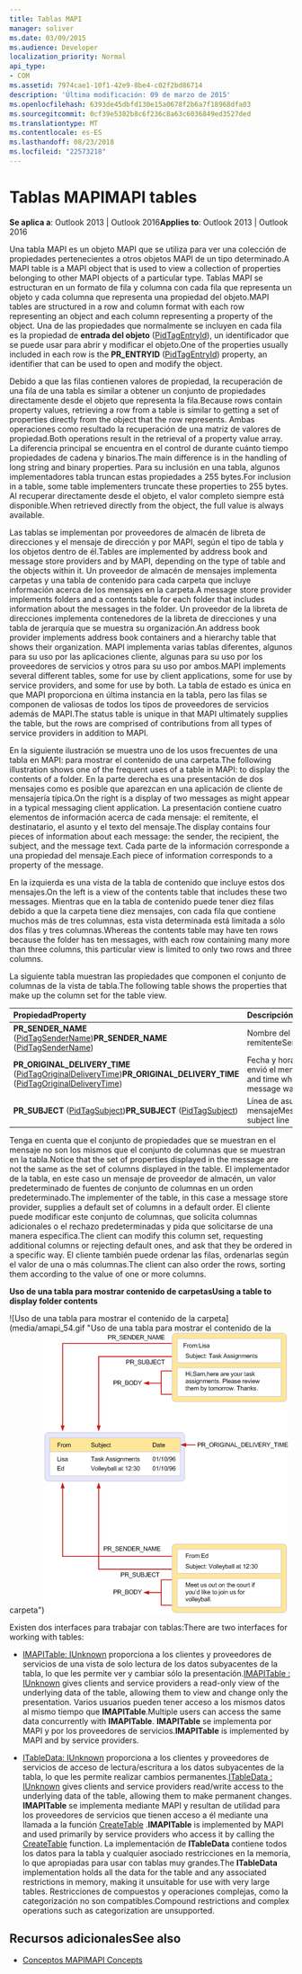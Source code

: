 ```yaml
---
title: Tablas MAPI
manager: soliver
ms.date: 03/09/2015
ms.audience: Developer
localization_priority: Normal
api_type:
- COM
ms.assetid: 7974cae1-10f1-42e9-8be4-c02f2bd86714
description: 'Última modificación: 09 de marzo de 2015'
ms.openlocfilehash: 6393de45dbfd130e15a0678f2b6a7f18968dfa03
ms.sourcegitcommit: 0cf39e5382b8c6f236c8a63c6036849ed3527ded
ms.translationtype: MT
ms.contentlocale: es-ES
ms.lasthandoff: 08/23/2018
ms.locfileid: "22573218"
---
```

# <a name="mapi-tables"></a><span data-ttu-id="db89e-103">Tablas MAPI</span><span class="sxs-lookup"><span data-stu-id="db89e-103">MAPI tables</span></span>
  
<span data-ttu-id="db89e-104">**Se aplica a**: Outlook 2013 | Outlook 2016</span><span class="sxs-lookup"><span data-stu-id="db89e-104">**Applies to**: Outlook 2013 | Outlook 2016</span></span> 
  
<span data-ttu-id="db89e-105">Una tabla MAPI es un objeto MAPI que se utiliza para ver una colección de propiedades pertenecientes a otros objetos MAPI de un tipo determinado.</span><span class="sxs-lookup"><span data-stu-id="db89e-105">A MAPI table is a MAPI object that is used to view a collection of properties belonging to other MAPI objects of a particular type.</span></span> <span data-ttu-id="db89e-106">Tablas MAPI se estructuran en un formato de fila y columna con cada fila que representa un objeto y cada columna que representa una propiedad del objeto.</span><span class="sxs-lookup"><span data-stu-id="db89e-106">MAPI tables are structured in a row and column format with each row representing an object and each column representing a property of the object.</span></span> <span data-ttu-id="db89e-107">Una de las propiedades que normalmente se incluyen en cada fila es la propiedad de **entrada del objeto** ([PidTagEntryId](pidtagentryid-canonical-property.md)), un identificador que se puede usar para abrir y modificar el objeto.</span><span class="sxs-lookup"><span data-stu-id="db89e-107">One of the properties usually included in each row is the **PR_ENTRYID** ([PidTagEntryId](pidtagentryid-canonical-property.md)) property, an identifier that can be used to open and modify the object.</span></span> 
  
<span data-ttu-id="db89e-108">Debido a que las filas contienen valores de propiedad, la recuperación de una fila de una tabla es similar a obtener un conjunto de propiedades directamente desde el objeto que representa la fila.</span><span class="sxs-lookup"><span data-stu-id="db89e-108">Because rows contain property values, retrieving a row from a table is similar to getting a set of properties directly from the object that the row represents.</span></span> <span data-ttu-id="db89e-109">Ambas operaciones como resultado la recuperación de una matriz de valores de propiedad.</span><span class="sxs-lookup"><span data-stu-id="db89e-109">Both operations result in the retrieval of a property value array.</span></span> <span data-ttu-id="db89e-110">La diferencia principal se encuentra en el control de durante cuánto tiempo propiedades de cadena y binarios.</span><span class="sxs-lookup"><span data-stu-id="db89e-110">The main difference is in the handling of long string and binary properties.</span></span> <span data-ttu-id="db89e-111">Para su inclusión en una tabla, algunos implementadores tabla truncan estas propiedades a 255 bytes.</span><span class="sxs-lookup"><span data-stu-id="db89e-111">For inclusion in a table, some table implementers truncate these properties to 255 bytes.</span></span> <span data-ttu-id="db89e-112">Al recuperar directamente desde el objeto, el valor completo siempre está disponible.</span><span class="sxs-lookup"><span data-stu-id="db89e-112">When retrieved directly from the object, the full value is always available.</span></span>
  
<span data-ttu-id="db89e-113">Las tablas se implementan por proveedores de almacén de libreta de direcciones y el mensaje de dirección y por MAPI, según el tipo de tabla y los objetos dentro de él.</span><span class="sxs-lookup"><span data-stu-id="db89e-113">Tables are implemented by address book and message store providers and by MAPI, depending on the type of table and the objects within it.</span></span> <span data-ttu-id="db89e-114">Un proveedor de almacén de mensajes implementa carpetas y una tabla de contenido para cada carpeta que incluye información acerca de los mensajes en la carpeta.</span><span class="sxs-lookup"><span data-stu-id="db89e-114">A message store provider implements folders and a contents table for each folder that includes information about the messages in the folder.</span></span> <span data-ttu-id="db89e-115">Un proveedor de la libreta de direcciones implementa contenedores de la libreta de direcciones y una tabla de jerarquía que se muestra su organización.</span><span class="sxs-lookup"><span data-stu-id="db89e-115">An address book provider implements address book containers and a hierarchy table that shows their organization.</span></span> <span data-ttu-id="db89e-116">MAPI implementa varias tablas diferentes, algunos para su uso por las aplicaciones cliente, algunas para su uso por los proveedores de servicios y otros para su uso por ambos.</span><span class="sxs-lookup"><span data-stu-id="db89e-116">MAPI implements several different tables, some for use by client applications, some for use by service providers, and some for use by both.</span></span> <span data-ttu-id="db89e-117">La tabla de estado es única en que MAPI proporciona en última instancia en la tabla, pero las filas se componen de valiosas de todos los tipos de proveedores de servicios además de MAPI.</span><span class="sxs-lookup"><span data-stu-id="db89e-117">The status table is unique in that MAPI ultimately supplies the table, but the rows are comprised of contributions from all types of service providers in addition to MAPI.</span></span> 
  
<span data-ttu-id="db89e-118">En la siguiente ilustración se muestra uno de los usos frecuentes de una tabla en MAPI: para mostrar el contenido de una carpeta.</span><span class="sxs-lookup"><span data-stu-id="db89e-118">The following illustration shows one of the frequent uses of a table in MAPI: to display the contents of a folder.</span></span> <span data-ttu-id="db89e-119">En la parte derecha es una presentación de dos mensajes como es posible que aparezcan en una aplicación de cliente de mensajería típica.</span><span class="sxs-lookup"><span data-stu-id="db89e-119">On the right is a display of two messages as might appear in a typical messaging client application.</span></span> <span data-ttu-id="db89e-120">La presentación contiene cuatro elementos de información acerca de cada mensaje: el remitente, el destinatario, el asunto y el texto del mensaje.</span><span class="sxs-lookup"><span data-stu-id="db89e-120">The display contains four pieces of information about each message: the sender, the recipient, the subject, and the message text.</span></span> <span data-ttu-id="db89e-121">Cada parte de la información corresponde a una propiedad del mensaje.</span><span class="sxs-lookup"><span data-stu-id="db89e-121">Each piece of information corresponds to a property of the message.</span></span>
  
<span data-ttu-id="db89e-122">En la izquierda es una vista de la tabla de contenido que incluye estos dos mensajes.</span><span class="sxs-lookup"><span data-stu-id="db89e-122">On the left is a view of the contents table that includes these two messages.</span></span> <span data-ttu-id="db89e-123">Mientras que en la tabla de contenido puede tener diez filas debido a que la carpeta tiene diez mensajes, con cada fila que contiene muchos más de tres columnas, esta vista determinada está limitada a sólo dos filas y tres columnas.</span><span class="sxs-lookup"><span data-stu-id="db89e-123">Whereas the contents table may have ten rows because the folder has ten messages, with each row containing many more than three columns, this particular view is limited to only two rows and three columns.</span></span>
  
<span data-ttu-id="db89e-124">La siguiente tabla muestran las propiedades que componen el conjunto de columnas de la vista de tabla.</span><span class="sxs-lookup"><span data-stu-id="db89e-124">The following table shows the properties that make up the column set for the table view.</span></span>
  
|<span data-ttu-id="db89e-125">**Propiedad**</span><span class="sxs-lookup"><span data-stu-id="db89e-125">**Property**</span></span>|<span data-ttu-id="db89e-126">**Descripción**</span><span class="sxs-lookup"><span data-stu-id="db89e-126">**Description**</span></span>|
|:-----|:-----|
|<span data-ttu-id="db89e-127">**PR_SENDER_NAME** ([PidTagSenderName](pidtagsendername-canonical-property.md))</span><span class="sxs-lookup"><span data-stu-id="db89e-127">**PR_SENDER_NAME** ([PidTagSenderName](pidtagsendername-canonical-property.md))</span></span>  <br/> |<span data-ttu-id="db89e-128">Nombre del remitente</span><span class="sxs-lookup"><span data-stu-id="db89e-128">Sender name</span></span>  <br/> |
|<span data-ttu-id="db89e-129">**PR_ORIGINAL_DELIVERY_TIME** ([PidTagOriginalDeliveryTime](pidtagoriginaldeliverytime-canonical-property.md))</span><span class="sxs-lookup"><span data-stu-id="db89e-129">**PR_ORIGINAL_DELIVERY_TIME** ([PidTagOriginalDeliveryTime](pidtagoriginaldeliverytime-canonical-property.md))</span></span>  <br/> |<span data-ttu-id="db89e-130">Fecha y hora cuando se envió el mensaje</span><span class="sxs-lookup"><span data-stu-id="db89e-130">Date and time when the message was sent</span></span>  <br/> |
|<span data-ttu-id="db89e-131">**PR_SUBJECT** ([PidTagSubject](pidtagsubject-canonical-property.md))</span><span class="sxs-lookup"><span data-stu-id="db89e-131">**PR_SUBJECT** ([PidTagSubject](pidtagsubject-canonical-property.md))</span></span>  <br/> |<span data-ttu-id="db89e-132">Línea de asunto del mensaje</span><span class="sxs-lookup"><span data-stu-id="db89e-132">Message subject line</span></span>  <br/> |
   
<span data-ttu-id="db89e-133">Tenga en cuenta que el conjunto de propiedades que se muestran en el mensaje no son los mismos que el conjunto de columnas que se muestran en la tabla.</span><span class="sxs-lookup"><span data-stu-id="db89e-133">Notice that the set of properties displayed in the message are not the same as the set of columns displayed in the table.</span></span> <span data-ttu-id="db89e-134">El implementador de la tabla, en este caso un mensaje de proveedor de almacén, un valor predeterminado de fuentes de conjunto de columnas en un orden predeterminado.</span><span class="sxs-lookup"><span data-stu-id="db89e-134">The implementer of the table, in this case a message store provider, supplies a default set of columns in a default order.</span></span> <span data-ttu-id="db89e-135">El cliente puede modificar este conjunto de columnas, que solicita columnas adicionales o el rechazo predeterminadas y pida que solicitarse de una manera específica.</span><span class="sxs-lookup"><span data-stu-id="db89e-135">The client can modify this column set, requesting additional columns or rejecting default ones, and ask that they be ordered in a specific way.</span></span> <span data-ttu-id="db89e-136">El cliente también puede ordenar las filas, ordenarlas según el valor de una o más columnas.</span><span class="sxs-lookup"><span data-stu-id="db89e-136">The client can also order the rows, sorting them according to the value of one or more columns.</span></span>
  
<span data-ttu-id="db89e-137">**Uso de una tabla para mostrar contenido de carpetas**</span><span class="sxs-lookup"><span data-stu-id="db89e-137">**Using a table to display folder contents**</span></span>
  
<span data-ttu-id="db89e-138">![Uso de una tabla para mostrar el contenido de la carpeta] (media/amapi_54.gif "Uso de una tabla para mostrar el contenido de la carpeta")</span><span class="sxs-lookup"><span data-stu-id="db89e-138">![Using a table to display folder contents](media/amapi_54.gif "Using a table to display folder contents")</span></span>
  
<span data-ttu-id="db89e-139">Existen dos interfaces para trabajar con tablas:</span><span class="sxs-lookup"><span data-stu-id="db89e-139">There are two interfaces for working with tables:</span></span>
  
- <span data-ttu-id="db89e-140">[IMAPITable: IUnknown](imapitableiunknown.md) proporciona a los clientes y proveedores de servicios de una vista de solo lectura de los datos subyacentes de la tabla, lo que les permite ver y cambiar sólo la presentación.</span><span class="sxs-lookup"><span data-stu-id="db89e-140">[IMAPITable : IUnknown](imapitableiunknown.md) gives clients and service providers a read-only view of the underlying data of the table, allowing them to view and change only the presentation.</span></span> <span data-ttu-id="db89e-141">Varios usuarios pueden tener acceso a los mismos datos al mismo tiempo que **IMAPITable**.</span><span class="sxs-lookup"><span data-stu-id="db89e-141">Multiple users can access the same data concurrently with **IMAPITable**.</span></span> <span data-ttu-id="db89e-142">**IMAPITable** se implementa por MAPI y por los proveedores de servicios.</span><span class="sxs-lookup"><span data-stu-id="db89e-142">**IMAPITable** is implemented by MAPI and by service providers.</span></span> 
    
- <span data-ttu-id="db89e-143">[ITableData: IUnknown](itabledataiunknown.md) proporciona a los clientes y proveedores de servicios de acceso de lectura/escritura a los datos subyacentes de la tabla, lo que les permite realizar cambios permanentes.</span><span class="sxs-lookup"><span data-stu-id="db89e-143">[ITableData : IUnknown](itabledataiunknown.md) gives clients and service providers read/write access to the underlying data of the table, allowing them to make permanent changes.</span></span> <span data-ttu-id="db89e-144">**IMAPITable** se implementa mediante MAPI y resultan de utilidad para los proveedores de servicios que tienen acceso a él mediante una llamada a la función [CreateTable](createtable.md) .</span><span class="sxs-lookup"><span data-stu-id="db89e-144">**IMAPITable** is implemented by MAPI and used primarily by service providers who access it by calling the [CreateTable](createtable.md) function.</span></span> <span data-ttu-id="db89e-145">La implementación de **ITableData** contiene todos los datos para la tabla y cualquier asociado restricciones en la memoria, lo que apropiadas para usar con tablas muy grandes.</span><span class="sxs-lookup"><span data-stu-id="db89e-145">The **ITableData** implementation holds all the data for the table and any associated restrictions in memory, making it unsuitable for use with very large tables.</span></span> <span data-ttu-id="db89e-146">Restricciones de compuestos y operaciones complejas, como la categorización no son compatibles.</span><span class="sxs-lookup"><span data-stu-id="db89e-146">Compound restrictions and complex operations such as categorization are unsupported.</span></span> 
    
## <a name="see-also"></a><span data-ttu-id="db89e-147">Recursos adicionales</span><span class="sxs-lookup"><span data-stu-id="db89e-147">See also</span></span>

- [<span data-ttu-id="db89e-148">Conceptos MAPI</span><span class="sxs-lookup"><span data-stu-id="db89e-148">MAPI Concepts</span></span>](mapi-concepts.md)

